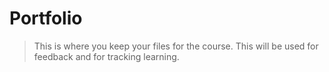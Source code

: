 # Portfolio

> This is where you keep your files for the course. This will be used for feedback and for tracking learning.

